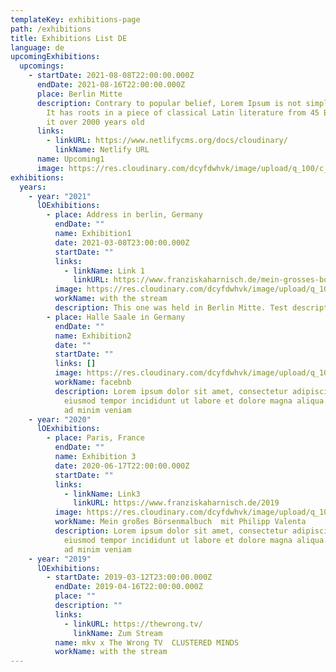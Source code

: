 ```yaml
---
templateKey: exhibitions-page
path: /exhibitions
title: Exhibitions List DE
language: de
upcomingExhibitions:
  upcomings:
    - startDate: 2021-08-08T22:00:00.000Z
      endDate: 2021-08-16T22:00:00.000Z
      place: Berlin Mitte
      description: Contrary to popular belief, Lorem Ipsum is not simply random text.
        It has roots in a piece of classical Latin literature from 45 BC, making
        it over 2000 years old
      links:
        - linkURL: https://www.netlifycms.org/docs/cloudinary/
          linkName: Netlify URL
      name: Upcoming1
      image: https://res.cloudinary.com/dcyfdwhvk/image/upload/q_100/c_scale,f_auto,w_300/v1627998242/Franziska/51ca8d_4b85df2b81c344c2b91ce0120d842e9c_mv2_xjii7p.webp
exhibitions:
  years:
    - year: "2021"
      lOExhibitions:
        - place: Address in berlin, Germany
          endDate: ""
          name: Exhibition1
          date: 2021-03-08T23:00:00.000Z
          startDate: ""
          links:
            - linkName: Link 1
              linkURL: https://www.franziskaharnisch.de/mein-grosses-boersenmalbuch
          image: https://res.cloudinary.com/dcyfdwhvk/image/upload/q_100/c_scale,f_auto,w_300/v1627998331/Franziska/P4278991_sja2al.jpg
          workName: with the stream
          description: This one was held in Berlin Mitte. Test description.
        - place: Halle Saale in Germany
          endDate: ""
          name: Exhibition2
          date: ""
          startDate: ""
          links: []
          image: https://res.cloudinary.com/dcyfdwhvk/image/upload/q_100/c_scale,f_auto,w_300/v1627987472/Franziska/51ca8d_b393a63225e1431db9cebd0f3268acb3_mv2_w9axbl.webp
          workName: facebnb
          description: Lorem ipsum dolor sit amet, consectetur adipiscing elit, sed do
            eiusmod tempor incididunt ut labore et dolore magna aliqua. Ut enim
            ad minim veniam
    - year: "2020"
      lOExhibitions:
        - place: Paris, France
          endDate: ""
          name: Exhibition 3
          date: 2020-06-17T22:00:00.000Z
          startDate: ""
          links:
            - linkName: Link3
              linkURL: https://www.franziskaharnisch.de/2019
          image: https://res.cloudinary.com/dcyfdwhvk/image/upload/q_100/c_scale,f_auto,w_300/v1627987440/Franziska/51ca8d_61fa7bd9126a4c9db6a729e61b3af426_mv2_dixkku.webp
          workName: Mein großes Börsenmalbuch  mit Philipp Valenta
          description: Lorem ipsum dolor sit amet, consectetur adipiscing elit, sed do
            eiusmod tempor incididunt ut labore et dolore magna aliqua. Ut enim
            ad minim veniam
    - year: "2019"
      lOExhibitions:
        - startDate: 2019-03-12T23:00:00.000Z
          endDate: 2019-04-16T22:00:00.000Z
          place: ""
          description: ""
          links:
            - linkURL: https://thewrong.tv/
              linkName: Zum Stream
          name: mkv x The Wrong TV  CLUSTERED MINDS
          workName: with the stream
---
```

